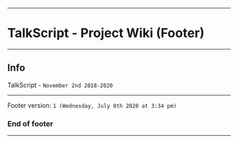 
***

# TalkScript - Project Wiki (Footer)

***

## Info

TalkScript - `November 2nd 2018-2020`

***

Footer version: `1 (Wednesday, July 8th 2020 at 3:34 pm)`

### End of footer

***
